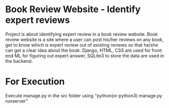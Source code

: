 # Book Review Website - Identify expert reviews
Project is about identifying expert review in a book review
website. Book review website is a site where a user can post
his/her reviews on any book, get to know which is expert review
out of existing reviews so that he/she can get a clear idea about
the book. Django, HTML, CSS are used for front end ML for
figuring out expert answer, SQLite3 to store the data are used
in the backend.

# For Execution
Execute manage.py in the src folder using "python(or python3) manage.py runserver"
